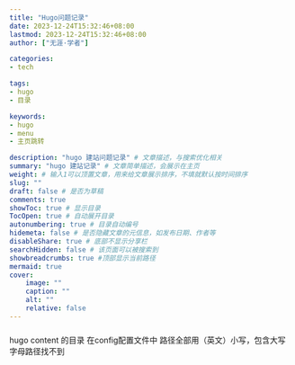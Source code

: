 ```yaml
---
title: "Hugo问题记录"
date: 2023-12-24T15:32:46+08:00
lastmod: 2023-12-24T15:32:46+08:00
author: ["无涯·学者"]

categories:
- tech

tags:
- hugo
- 目录

keywords:
- hugo
- menu 
- 主页跳转

description: "hugo 建站问题记录" # 文章描述，与搜索优化相关
summary: "hugo 建站记录" # 文章简单描述，会展示在主页
weight: # 输入1可以顶置文章，用来给文章展示排序，不填就默认按时间排序
slug: ""
draft: false # 是否为草稿
comments: true
showToc: true # 显示目录
TocOpen: true # 自动展开目录
autonumbering: true # 目录自动编号
hidemeta: false # 是否隐藏文章的元信息，如发布日期、作者等
disableShare: true # 底部不显示分享栏
searchHidden: false # 该页面可以被搜索到
showbreadcrumbs: true #顶部显示当前路径
mermaid: true
cover:
    image: ""
    caption: ""
    alt: ""
    relative: false
---
```


<!-- more --> 

###
 hugo content 的目录 在config配置文件中 路径全部用（英文）小写，包含大写字母路径找不到
